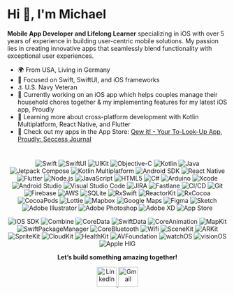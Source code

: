 # Hi 👋, I'm Michael

**Mobile App Developer and Lifelong Learner** specializing in iOS with over 5 years of experience in building user-centric mobile solutions. My passion lies in creating innovative apps that seamlessly blend functionality with exceptional user experiences.

- 🌍 From USA, Living in Germany  
- 🎯 Focused on Swift, SwiftUI, and iOS frameworks
- ⚓️ U.S. Navy Veteran
- 🐝 Currently working on an iOS app which helps couples manage their household chores together & my implementing features for my latest iOS app, Proudly
- 🌱 Learning more about cross-platform development with Kotlin Multiplatform, React Native, and Flutter
- 📱 Check out my apps in the App Store: [Qew it! - Your To-Look-Up App](https://apps.apple.com/us/app/qew-it-your-to-look-up-app/id1469611711), [Proudly: Seccess Journal](https://apps.apple.com/us/app/proudly-reflect-remind/id6746349908)

# 
<p align="center">
  <!-- 🚀 Languages & Frameworks -->
  <img src="https://img.shields.io/badge/Swift-FA7343?style=flat&logo=swift&logoColor=white" alt="Swift"/>
  <img src="https://img.shields.io/badge/SwiftUI-007AFF?style=flat&logo=swift&logoColor=white" alt="SwiftUI"/>
  <img src="https://img.shields.io/badge/UIKit-000000?style=flat&logo=apple&logoColor=white" alt="UIKit"/>
  <img src="https://img.shields.io/badge/Objective--C-000000?style=flat&logo=apple&logoColor=white" alt="Objective-C"/>

  <!-- Android & Kotlin -->
  <img src="https://img.shields.io/badge/Kotlin-0095D5?style=flat&logo=kotlin&logoColor=white" alt="Kotlin"/>
  <img src="https://img.shields.io/badge/java-%23ED8B00.svg?style=flat&logo=openjdk&logoColor=white" alt="Java"/>
  <img src="https://img.shields.io/badge/Jetpack%20Compose-4285F4?style=flat&logo=jetpack-compose&logoColor=white" alt="Jetpack Compose"/>
  <img src="https://img.shields.io/badge/Kotlin%20Multiplatform-0095D5?style=flat&logo=kotlin&logoColor=white" alt="Kotlin Multiplatform"/>
  <img src="https://img.shields.io/badge/Android%20SDK-3DDC84?style=flat&logo=android&logoColor=white" alt="Android SDK"/>
  
  <!-- Cross-Platform & Web -->
  <img src="https://img.shields.io/badge/React%20Native-61DAFB?style=flat&logo=react&logoColor=black" alt="React Native"/>
  <img src="https://img.shields.io/badge/Flutter-02569B?style=flat&logo=flutter&logoColor=white" alt="Flutter"/>
  <img src="https://img.shields.io/badge/Node.js-339933?style=flat&logo=node.js&logoColor=white" alt="Node.js"/>
  <img src="https://img.shields.io/badge/JavaScript-F7DF1E?style=flat&logo=javascript&logoColor=black" alt="JavaScript"/>
  <img src="https://img.shields.io/badge/HTML5-E34F26?style=flat&logo=html5&logoColor=white" alt="HTML5"/>
  <img src="https://img.shields.io/badge/C%23-239120?style=flat&logo=csharp&logoColor=white" alt="C#"/>
  <img src="https://img.shields.io/badge/Arduino-00979D?style=flat&logo=arduino&logoColor=white" alt="Arduino"/>
  
  <!-- 🔧 Development Tools -->
  <img src="https://img.shields.io/badge/Xcode-147EFB?style=flat&logo=xcode&logoColor=white" alt="Xcode"/>
  <img src="https://img.shields.io/badge/Android%20Studio-3DDC84?style=flat&logo=android-studio&logoColor=white" alt="Android Studio"/>
  <img src="https://img.shields.io/badge/Visual%20Studio%20Code-007ACC?style=flat&logo=visual-studio-code&logoColor=white" alt="Visual Studio Code"/>
  <img src="https://img.shields.io/badge/JIRA-0052CC?style=flat&logo=jira&logoColor=white" alt="JIRA"/>
  <img src="https://img.shields.io/badge/Fastlane-00F200?style=flat&logo=fastlane&logoColor=white" alt="Fastlane"/>
  <img src="https://img.shields.io/badge/CI/CD-2088FF?style=flat&logo=github-actions&logoColor=white" alt="CI/CD"/>
  <img src="https://img.shields.io/badge/Git-F05032?style=flat&logo=git&logoColor=white" alt="Git"/>
  <img src="https://img.shields.io/badge/Firebase-FFCA28?style=flat&logo=firebase&logoColor=black" alt="Firebase"/>
  <img src="https://img.shields.io/badge/Amazon%20AWS-FF9900?style=flat&logo=amazon-aws&logoColor=white" alt="AWS"/>
  <img src="https://img.shields.io/badge/SQLite-003B57?style=flat&logo=sqlite&logoColor=white" alt="SQLite"/> 

  <!-- Third-Party Libraries and Tools -->
  <img src="https://img.shields.io/badge/RxSwift-DD0B78?style=flat&logoColor=white" alt="RxSwift"/>
  <img src="https://img.shields.io/badge/ReactorKit-DD0B78?style=flat&logoColor=white" alt="ReactorKit"/>
  <img src="https://img.shields.io/badge/RxCocoa-DD0B78?style=flat&logoColor=white" alt="RxCocoa"/>
  <img src="https://img.shields.io/badge/CocoaPods-E1E4E8?style=flat&logo=cocoapods&logoColor=black" alt="CocoaPods"/>
  <img src="https://img.shields.io/badge/Lottie-FF9900?style=flat&logo=lottie&logoColor=white" alt="Lottie"/>
  <img src="https://img.shields.io/badge/Mapbox-000000?style=flat&logo=mapbox&logoColor=white" alt="Mapbox"/>
  <img src="https://img.shields.io/badge/Google%20Maps-4285F4?style=flat&logo=google-maps&logoColor=white" alt="Google Maps"/>

   <!-- 🎨 Design & Prototyping -->
  <img src="https://img.shields.io/badge/Figma-F24E1E?style=flat&logo=figma&logoColor=white" alt="Figma"/>
  <img src="https://img.shields.io/badge/Sketch-F7B500?style=flat&logo=sketch&logoColor=black" alt="Sketch"/>
  <img src="https://img.shields.io/badge/Adobe%20Illustrator-330000?style=flat&logo=adobe-illustrator&labelColor=FF9A01" alt="Adobe Illustrator"/>
  <img src="https://img.shields.io/badge/Adobe%20Photoshop-011E36?style=flat&logo=adobe-photoshop&labelColor=31A8FF" alt="Adobe Photoshop"/>
  <img src="https://img.shields.io/badge/Adobe%20XD-450237?style=flat&logo=adobe-xd&labelColor=FF64F7" alt="Adobe XD"/>

    
  <!-- 📱 App Deployment & Distribution -->
  <img src="https://img.shields.io/badge/App%20Store-0D96F6?style=flat&logo=app-store&logoColor=white" alt="App Store"/>  
</p>

<p align="center">
  <!-- iOS Specific Frameworks and Tools -->
  <img src="https://img.shields.io/badge/iOS%20SDK-E1E4E8?style=flat&logo=apple&logoColor=000000" alt="iOS SDK"/>
  <img src="https://img.shields.io/badge/Combine-E1E4E8?style=flat&logo=apple&logoColor=000000" alt="Combine"/>
  <img src="https://img.shields.io/badge/CoreData-E1E4E8?style=flat&logo=apple&logoColor=000000" alt="CoreData"/>
  <img src="https://img.shields.io/badge/SwiftData-E1E4E8?style=flat&logo=apple&logoColor=000000" alt="SwiftData"/>
  <img src="https://img.shields.io/badge/CoreAnimation-E1E4E8?style=flat&logo=apple&logoColor=000000" alt="CoreAnimation"/>
  <img src="https://img.shields.io/badge/MapKit-E1E4E8?style=flat&logo=apple&logoColor=000000" alt="MapKit"/>
  <img src="https://img.shields.io/badge/Swift%20Package%20Manager-E1E4E8?style=flat&logo=apple&logoColor=000000" alt="SwiftPackageManager"/>
  <img src="https://img.shields.io/badge/CoreBluetooth-E1E4E8?style=flat&logo=apple&logoColor=000000" alt="CoreBluetooth"/>
  <img src="https://img.shields.io/badge/Wifi-E1E4E8?style=flat&logo=apple&logoColor=000000" alt="Wifi"/>
  <img src="https://img.shields.io/badge/SceneKit-E1E4E8?style=flat&logo=apple&logoColor=000000" alt="SceneKit"/>
  <img src="https://img.shields.io/badge/ARKit-E1E4E8?style=flat&logo=apple&logoColor=000000" alt="ARKit"/>
  <img src="https://img.shields.io/badge/SpriteKit-E1E4E8?style=flat&logo=apple&logoColor=000000" alt="SpriteKit"/>
  <img src="https://img.shields.io/badge/CloudKit-E1E4E8?style=flat&logo=apple&logoColor=000000" alt="CloudKit"/>
  <img src="https://img.shields.io/badge/HealthKit-E1E4E8?style=flat&logo=apple&logoColor=000000" alt="HealthKit"/>
  <img src="https://img.shields.io/badge/AVFoundation-E1E4E8?style=flat&logo=apple&logoColor=000000" alt="AVFoundation"/>
  <img src="https://img.shields.io/badge/watchOS-E1E4E8?style=flat&logo=apple&logoColor=000000" alt="watchOS"/>
  <img src="https://img.shields.io/badge/visionOS-E1E4E8?style=flat&logo=apple&logoColor=000000" alt="visionOS"/>
  <img src="https://img.shields.io/badge/Apple%20HIG-E1E4E8?style=flat&logo=apple&logoColor=000000" alt="Apple HIG"/>
</p>



<!-- Centered Subheading -->
<p align="center">
  <b>Let’s build something amazing together!</b>
</p>

<p align="center">
  <!-- LinkedIn Icon -->
  <a href="https://linkedin.com/in/michael-a-colonna" target="_blank">
    <img src="https://img.icons8.com/color/96/000000/linkedin.png" alt="LinkedIn" width="45" height="45"/>
  </a>
  <!-- Gmail Icon -->
  <a href="mailto:mcolonnajr@gmail.com" target="_blank">
    <img src="https://img.icons8.com/color/96/000000/gmail.png" alt="Gmail" width="45" height="45"/>
  </a>
</p>


<!--
**mcolojr/mcolojr** is a ✨ _special_ ✨ repository because its `README.md` (this file) appears on your GitHub profile.

Here are some ideas to get you started:

- 🔭 I’m currently working on ...
- 🌱 I’m currently learning ...
- 👯 I’m looking to collaborate on ...
- 🤔 I’m looking for help with ...
- 💬 Ask me about ...
- 📫 How to reach me: ...
- 😄 Pronouns: ...
- ⚡ Fun fact: ...

-->
